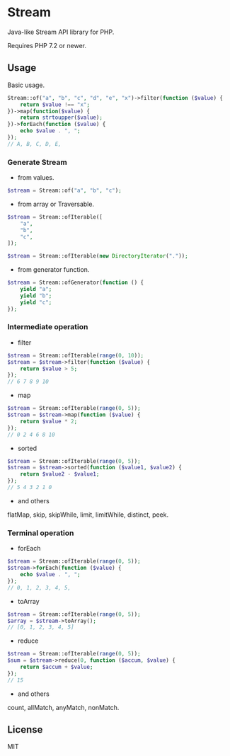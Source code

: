 # Stream

Java-like Stream API library for PHP.

Requires PHP 7.2 or newer.

## Usage

Basic usage.

```php
Stream::of("a", "b", "c", "d", "e", "x")->filter(function ($value) {
    return $value !== "x";
})->map(function($value) {
    return strtoupper($value);
})->forEach(function ($value) {
    echo $value . ", ";
});
// A, B, C, D, E,
```

### Generate Stream

* from values.

```php
$stream = Stream::of("a", "b", "c");
```

* from array or Traversable.

```php
$stream = Stream::ofIterable([
    "a",
    "b",
    "c",
]);
```

```php
$stream = Stream::ofIterable(new DirectoryIterator("."));
```

* from generator function.

```php
$stream = Stream::ofGenerator(function () {
    yield "a";
    yield "b";
    yield "c";
});
```
### Intermediate operation

* filter

```php
$stream = Stream::ofIterable(range(0, 10));
$stream = $stream->filter(function ($value) {
    return $value > 5;
});
// 6 7 8 9 10
```

* map

```php
$stream = Stream::ofIterable(range(0, 5));
$stream = $stream->map(function ($value) {
    return $value * 2;
});
// 0 2 4 6 8 10
```

* sorted

```php
$stream = Stream::ofIterable(range(0, 5));
$stream = $stream->sorted(function ($value1, $value2) {
    return $value2 - $value1;
});
// 5 4 3 2 1 0
```

* and others

flatMap, skip, skipWhile, limit, limitWhile, distinct, peek.

### Terminal operation

* forEach

```php
$stream = Stream::ofIterable(range(0, 5));
$stream->forEach(function ($value) {
    echo $value . ", ";
});
// 0, 1, 2, 3, 4, 5,
```

* toArray

```php
$stream = Stream::ofIterable(range(0, 5));
$array = $stream->toArray();
// [0, 1, 2, 3, 4, 5]
```

* reduce

```php
$stream = Stream::ofIterable(range(0, 5));
$sum = $stream->reduce(0, function ($accum, $value) {
    return $accum + $value;
});
// 15
```

* and others

count, allMatch, anyMatch, nonMatch.

## License

MIT
